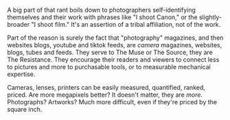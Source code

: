 A big part of that rant boils down to photographers self-identifying themselves and their work with phrases like "I shoot Canon," or the slightly-broader "I shoot film." It's an assertion of a tribal affiliation, not of the work.

Part of the reason is surely the fact that "photography" magazines, and then websites  blogs, youtube and tiktok feeds, are _camera_ magazines, websites, blogs, tubes and feeds. They serve to The Muse or The Source, they are The Resistance. They encourage their readers and viewers to connect less to pictures and more to purchasable tools, or to measurable mechanical expertise.

Cameras, lenses, printers can be easily measured, quantified, ranked, priced. Are more megapixels better? It doesn't matter, they are _more._ Photographs? Artworks? Much more difficult, even if they're priced by the square inch. 
